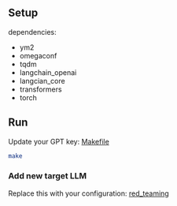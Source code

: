## Setup
dependencies:
- ym2
- omegaconf
- tqdm
- langchain_openai
- langcian_core
- transformers
- torch

## Run
Update your GPT key:
[Makefile](https://github.com/duytai/red_teaming/blob/main/Makefile#L3)
```bash
make
```
### Add new target LLM
Replace this with your configuration:
[red_teaming](https://github.com/duytai/red_teaming/blob/main/config/red_teaming.yaml#L82)
